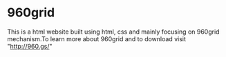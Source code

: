 # 960grid
This is a html website built using html, css and mainly focusing on 960grid mechanism.To learn more about 960grid and to download visit "http://960.gs/"

